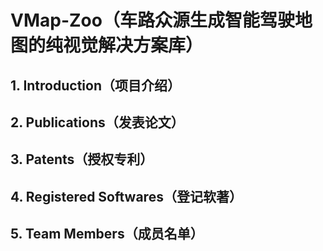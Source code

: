 # VMap-Zoo（车路众源生成智能驾驶地图的纯视觉解决方案库）

## 1. Introduction（项目介绍）

## 2. Publications（发表论文）

## 3. Patents（授权专利）

## 4. Registered Softwares（登记软著）

## 5. Team Members（成员名单）


